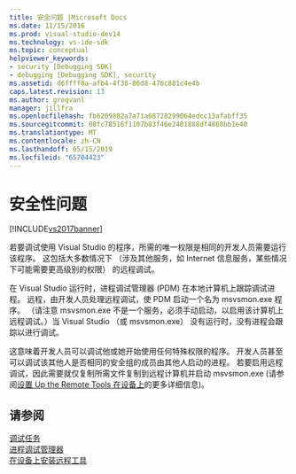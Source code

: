 ```yaml
---
title: 安全问题 |Microsoft Docs
ms.date: 11/15/2016
ms.prod: visual-studio-dev14
ms.technology: vs-ide-sdk
ms.topic: conceptual
helpviewer_keywords:
- security [Debugging SDK]
- debugging [Debugging SDK], security
ms.assetid: d6ffff0a-afb4-4f38-86d8-476c881c4e4b
caps.latest.revision: 13
ms.author: gregvanl
manager: jillfra
ms.openlocfilehash: fb6209882a7a71a68728299064edcc13afabff35
ms.sourcegitcommit: 08fc78516f1107b83f46e2401888df4868bb1e40
ms.translationtype: MT
ms.contentlocale: zh-CN
ms.lasthandoff: 05/15/2019
ms.locfileid: "65704423"
---
```

# <a name="security-issues"></a>安全性问题
[!INCLUDE[vs2017banner](../../includes/vs2017banner.md)]

若要调试使用 Visual Studio 的程序，所需的唯一权限是相同的开发人员需要运行该程序。 这包括大多数情况下 （涉及其他服务，如 Internet 信息服务，某些情况下可能需要更高级别的权限） 的远程调试。  
  
 在 Visual Studio 运行时，进程调试管理器 (PDM) 在本地计算机上跟踪调试进程。 远程，由开发人员处理远程调试，使 PDM 启动一个名为 msvsmon.exe 程序。 （请注意 msvsmon.exe 不是一个服务，必须手动启动，以启用该计算机上远程调试。）当 Visual Studio （或 msvsmon.exe） 没有运行时，没有进程会跟踪以进行调试。  
  
 这意味着开发人员可以调试他或她开始使用任何特殊权限的程序。 开发人员甚至可以调试该其他人是否相同的安全组的成员由其他人启动的进程。 若要启用远程调试，因此需要就仅复制所需文件复制到远程计算机并启动 msvsmon.exe (请参阅[设置 Up the Remote Tools 在设备上](https://msdn.microsoft.com/library/90f45630-0d26-4698-8c1f-63f85a12db9c)的更多详细信息)。  
  
## <a name="see-also"></a>请参阅  
 [调试任务](../../extensibility/debugger/debugging-tasks.md)   
 [进程调试管理器](../../extensibility/debugger/process-debug-manager.md)   
 [在设备上安装远程工具](https://msdn.microsoft.com/library/90f45630-0d26-4698-8c1f-63f85a12db9c)
